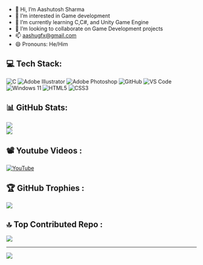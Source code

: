- 👋 Hi, I’m Aashutosh Sharma
- 👀 I’m interested in Game development
- 🌱 I’m currently learning C,C#, and Unity Game Engine
- 💞️ I’m looking to collaborate on Game Development projects
- 📫 aashugfx@gmail.com
- 😄 Pronouns: He/Him


## 💻 Tech Stack:
![C](https://img.shields.io/badge/c-%2300599C.svg?style=flat&logo=c&logoColor=white) 
![Adobe Illustrator](https://img.shields.io/badge/adobe%20illustrator-%23FF9A00.svg?style=flat&logo=adobe%20illustrator&logoColor=white) 
![Adobe Photoshop](https://img.shields.io/badge/adobe%20photoshop-%2331A8FF.svg?style=flat&logo=adobe%20photoshop&logoColor=white) 
![GitHub](https://img.shields.io/badge/github-%23121011.svg?style=flat&logo=github&logoColor=white) 
![VS Code](https://img.shields.io/badge/VS%20Code-%23007ACC.svg?style=flat&logo=visual-studio-code&logoColor=white) 
![Windows 11](https://img.shields.io/badge/windows%2011-%230078D4.svg?style=flat&logo=windows11&logoColor=white)
![HTML5](https://img.shields.io/badge/html5-%23E34F26.svg?style=flat&logo=html5&logoColor=white)
![CSS3](https://img.shields.io/badge/css3-%231572B6.svg?style=flat&logo=css3&logoColor=white)





## 📊 GitHub Stats:
![](https://github-readme-stats.vercel.app/api?username=daplixo&theme=radical&hide_border=true&include_all_commits=false&count_private=false)<br/>
![](https://github-readme-stats.vercel.app/api/top-langs/?username=daplixo&theme=radical&hide_border=true&include_all_commits=false&count_private=false&layout=compact)

## 📽 Youtube Videos :
[![YouTube](http://i.ytimg.com/vi/SuinWdgqDEY/hqdefault.jpg)](https://www.youtube.com/watch?v=SuinWdgqDEY)

## 🏆 GitHub Trophies :
![](https://github-profile-trophy.vercel.app/?username=daplixo&theme=radical&no-frame=true&no-bg=true&margin-w=4)

## 🔝 Top Contributed Repo :
![](https://github-contributor-stats.vercel.app/api?username=daplixo&limit=5&theme=radical&combine_all_yearly_contributions=true)

---
[![](https://visitcount.itsvg.in/api?id=daplixo&icon=0&color=0)](https://visitcount.itsvg.in)

<!-- Proudly created with GPRM ( https://gprm.itsvg.in ) -->
